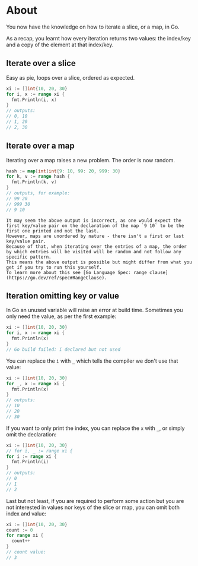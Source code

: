 # About

You now have the knowledge on how to iterate a slice, or a map, in Go.

As a recap, you learnt how every iteration returns two values:
the index/key and a copy of the element at that index/key.

## Iterate over a slice

Easy as pie, loops over a slice, ordered as expected.

```go
xi := []int{10, 20, 30}
for i, x := range xi {
  fmt.Println(i, x)
}
// outputs:
// 0, 10
// 1, 20
// 2, 30
```

## Iterate over a map

Iterating over a map raises a new problem. The order is now random.

```go
hash := map[int]int{9: 10, 99: 20, 999: 30}
for k, v := range hash {
  fmt.Println(k, v)
}
// outputs, for example:
// 99 20
// 999 30
// 9 10
```

~~~~exercism/note
It may seem the above output is incorrect, as one would expect the first key/value pair on the declaration of the map `9 10` to be the first one printed and not the last.
However, maps are unordered by nature - there isn't a first or last key/value pair.
Because of that, when iterating over the entries of a map, the order by which entries will be visited will be random and not follow any specific pattern.
This means the above output is possible but might differ from what you get if you try to run this yourself.
To learn more about this see [Go Language Spec: range clause](https://go.dev/ref/spec#RangeClause).
~~~~

## Iteration omitting key or value

In Go an unused variable will raise an error at build time.
Sometimes you only need the value, as per the first example:

```go
xi := []int{10, 20, 30}
for i, x := range xi {
  fmt.Println(x)
}
// Go build failed: i declared but not used
```

You can replace the `i` with `_` which tells the compiler we don't use that value:

```go
xi := []int{10, 20, 30}
for _, x := range xi {
  fmt.Println(x)
}
// outputs:
// 10
// 20
// 30
```

If you want to only print the index, you can replace the `x` with `_`,
or simply omit the declaration:


```go
xi := []int{10, 20, 30}
// for i, _ := range xi {
for i := range xi {
  fmt.Println(i)
}
// outputs:
// 0
// 1
// 2
```

Last but not least, if you are required to perform some action but you are not
interested in values nor keys of the slice or map, you can omit both index and
value:

```go
xi := []int{10, 20, 30}
count := 0
for range xi {
  count++
}
// count value:
// 3
```
